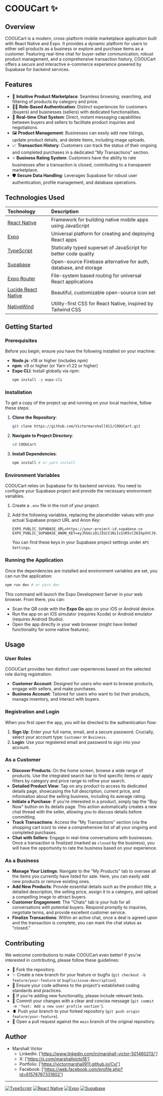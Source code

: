 # COOUCart ✨

## Overview
COOUCart is a modern, cross-platform mobile marketplace application built with React Native and Expo. It provides a dynamic platform for users to either sell products as a business or explore and purchase items as a customer. Featuring real-time chat for buyer-seller communication, robust product management, and a comprehensive transaction history, COOUCart offers a secure and interactive e-commerce experience powered by Supabase for backend services.

## Features
- 🛒 **Intuitive Product Marketplace**: Seamless browsing, searching, and filtering of products by category and price.
- 🧑‍💼 **Role-Based Authentication**: Distinct experiences for customers (buyers) and businesses (sellers) with dedicated functionalities.
- 💬 **Real-time Chat System**: Direct, instant messaging capabilities between buyers and sellers to facilitate product inquiries and negotiations.
- 🖼️ **Product Management**: Businesses can easily add new listings, update product details, and delete items, including image uploads.
- 📈 **Transaction History**: Customers can track the status of their ongoing and completed purchases in a dedicated "My Transactions" section.
- ⭐ **Business Rating System**: Customers have the ability to rate businesses after a transaction is closed, contributing to a transparent marketplace.
- 🛡️ **Secure Data Handling**: Leverages Supabase for robust user authentication, profile management, and database operations.

## Technologies Used
| Technology                                      | Description                                                 |
| :---------------------------------------------- | :---------------------------------------------------------- |
| <a href="https://reactnative.dev/" target="_blank">React Native</a> | Framework for building native mobile apps using JavaScript  |
| <a href="https://expo.dev/" target="_blank">Expo</a>              | Universal platform for creating and deploying React apps    |
| <a href="https://www.typescriptlang.org/" target="_blank">TypeScript</a> | Statically typed superset of JavaScript for better code quality |
| <a href="https://supabase.com/" target="_blank">Supabase</a>      | Open-source Firebase alternative for auth, database, and storage |
| <a href="https://expo.github.io/router/" target="_blank">Expo Router</a> | File-system based routing for universal React applications  |
| <a href="https://github.com/lucide-icons/lucide" target="_blank">Lucide React Native</a> | Beautiful, customizable open-source icon set                |
| <a href="https://nativewind.dev/" target="_blank">NativeWind</a> | Utility-first CSS for React Native, inspired by Tailwind CSS |

## Getting Started

### Prerequisites
Before you begin, ensure you have the following installed on your machine:

-   **Node.js**: v18 or higher (includes npm)
-   **npm**: v9 or higher (or Yarn v1.22 or higher)
-   **Expo CLI**: Install globally via npm:
    ```bash
    npm install -g expo-cli
    ```

### Installation
To get a copy of the project up and running on your local machine, follow these steps:

1.  **Clone the Repository**:
    ```bash
    git clone https://github.com/Victormarshall911/COOUCart.git
    ```
2.  **Navigate to Project Directory**:
    ```bash
    cd COOUCart
    ```
3.  **Install Dependencies**:
    ```bash
    npm install # or yarn install
    ```

### Environment Variables
COOUCart relies on Supabase for its backend services. You need to configure your Supabase project and provide the necessary environment variables.

1.  Create a `.env` file in the root of your project.
2.  Add the following variables, replacing the placeholder values with your actual Supabase project URL and Anon Key:

    ```
    EXPO_PUBLIC_SUPABASE_URL=https://your-project-id.supabase.co
    EXPO_PUBLIC_SUPABASE_ANON_KEY=eyJhbGciOiJIUzI1NiIsInR5cCI6IkpXVCJ9...
    ```
    You can find these keys in your Supabase project settings under `API Settings`.

### Running the Application
Once the dependencies are installed and environment variables are set, you can run the application:

```bash
npm run dev # or yarn dev
```
This command will launch the Expo Development Server in your web browser. From there, you can:
-   Scan the QR code with the **Expo Go** app on your iOS or Android device.
-   Run the app on an iOS simulator (requires Xcode) or Android emulator (requires Android Studio).
-   Open the app directly in your web browser (might have limited functionality for some native features).

## Usage

### User Roles
COOUCart provides two distinct user experiences based on the selected role during registration:

-   **Customer Account**: Designed for users who want to browse products, engage with sellers, and make purchases.
-   **Business Account**: Tailored for users who want to list their products, manage inventory, and interact with buyers.

### Registration and Login
When you first open the app, you will be directed to the authentication flow:
1.  **Sign Up**: Enter your full name, email, and a secure password. Crucially, select your account type: `Customer` or `Business`.
2.  **Login**: Use your registered email and password to sign into your account.

### As a Customer
-   **Discover Products**: On the home screen, browse a wide range of products. Use the integrated search bar to find specific items or apply filters by category and price range to refine your search.
-   **Detailed Product View**: Tap on any product to access its dedicated details page, showcasing the full description, current price, and information about the selling business, including its average rating.
-   **Initiate a Purchase**: If you're interested in a product, simply tap the "Buy Now" button on its details page. This action automatically creates a new chat thread with the seller, allowing you to discuss details before committing.
-   **Track Transactions**: Access the "My Transactions" section (via the shopping cart icon) to view a comprehensive list of all your ongoing and completed purchases.
-   **Chat with Sellers**: Engage in real-time conversations with businesses. Once a transaction is finalized (marked as `closed` by the business), you will have the opportunity to rate the business based on your experience.

### As a Business
-   **Manage Your Listings**: Navigate to the "My Products" tab to oversee all the items you currently have listed for sale. Here, you can easily add new products or remove existing ones.
-   **Add New Products**: Provide essential details such as the product title, a detailed description, the selling price, assign it to a category, and upload a compelling image to attract buyers.
-   **Customer Engagement**: The "Chats" tab is your hub for all conversations with potential buyers. Respond promptly to inquiries, negotiate terms, and provide excellent customer service.
-   **Finalize Transactions**: Within an active chat, once a deal is agreed upon and the transaction is complete, you can mark the chat status as "closed."

## Contributing
We welcome contributions to make COOUCart even better! If you're interested in contributing, please follow these guidelines:

-   🌳 Fork the repository.
-   ✨ Create a new branch for your feature or bugfix (`git checkout -b feature/your-feature` or `bugfix/issue-description`).
-   📝 Ensure your code adheres to the project's established coding standards and practices.
-   🧪 If you're adding new functionality, please include relevant tests.
-   🚀 Commit your changes with a clear and concise message (`git commit -m 'feat: Add a new user profile section'`).
-   ⬆️ Push your branch to your forked repository (`git push origin feature/your-feature`).
-   🤝 Open a pull request against the `main` branch of the original repository.

## Author
-   Marshall Victor
    -   LinkedIn: ['https://www.linkedin.com/in/marshall-victor-501460213/']
    -   X: ['https://x.com/marshallvicto18']
    -   Portfolio: ['https://victormarshall911.github.io/Cv/']
    -   Facebook: ['https://web.facebook.com/profile.php?id=61576767331802']

---
[![TypeScript](https://img.shields.io/badge/TypeScript-007ACC?style=flat&logo=typescript&logoColor=white)](https://www.typescriptlang.org/)
[![React Native](https://img.shields.io/badge/React_Native-20232A?style=flat&logo=react&logoColor=61DAFB)](https://reactnative.dev/)
[![Expo](https://img.shields.io/badge/Expo-1B1F23?style=flat&logo=expo&logoColor=white)](https://expo.dev/)
[![Supabase](https://img.shields.io/badge/Supabase-181818?style=flat&logo=supabase&logoColor=white)](https://supabase.com/)

